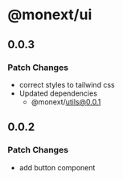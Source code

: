 # @monext/ui

## 0.0.3

### Patch Changes

- correct styles to tailwind css
- Updated dependencies
  - @monext/utils@0.0.1

## 0.0.2

### Patch Changes

- add button component
